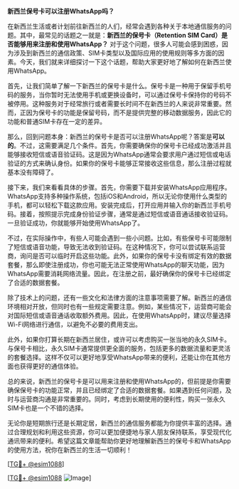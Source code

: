**新西兰保号卡可以注册WhatsApp吗？**

在新西兰生活或者计划前往新西兰的人们，经常会遇到各种关于本地通信服务的问题。其中，最常见的话题之一就是：**新西兰的保号卡（Retention SIM Card）是否能够用来注册和使用WhatsApp？** 对于这个问题，很多人可能会感到困惑，因为涉及到新西兰的通信政策、SIM卡类型以及国际应用的使用规则等多方面的因素。今天，我们就来详细探讨一下这个话题，帮助大家更好地了解如何在新西兰使用WhatsApp。

首先，让我们简单了解一下新西兰的保号卡是什么。保号卡是一种用于保留手机号码的服务，当你暂时无法使用手机或更换设备时，可以通过保号卡保持你的号码不被停用。这种服务对于经常旅行或者需要长时间不在新西兰的人来说非常重要。然而，正因为保号卡的功能是保留号码，而不是提供完整的移动数据服务，因此它的功能和普通SIM卡存在一定的差异。

那么，回到问题本身：新西兰的保号卡是否可以注册WhatsApp呢？答案是**可以的**。不过，这需要满足几个条件。首先，你需要确保你的保号卡已经成功激活并且能够接收短信或语音验证码。这是因为WhatsApp通常会要求用户通过短信或电话验证的方式来确认身份。如果你的保号卡能够正常接收这些信息，那么注册过程就基本没有障碍了。

接下来，我们来看看具体的步骤。首先，你需要下载并安装WhatsApp应用程序。WhatsApp支持多种操作系统，包括iOS和Android，所以无论你使用什么类型的手机，都可以轻松下载这款应用。安装完成后，打开应用并输入你的新西兰手机号码。接着，按照提示完成身份验证步骤，通常是通过短信或语音通话接收验证码。一旦验证成功，你就能够开始使用WhatsApp了。

不过，在实际操作中，有些人可能会遇到一些小问题。比如，有些保号卡可能限制了短信或语音功能，导致无法收到验证码。在这种情况下，你可以尝试联系运营商，询问是否可以临时开启这些功能。此外，如果你的保号卡没有绑定有效的数据套餐，那么即使注册成功，你也可能无法正常使用WhatsApp的聊天功能，因为WhatsApp需要消耗网络流量。因此，在注册之前，最好确保你的保号卡已经绑定了合适的数据套餐。

除了技术上的问题，还有一些文化和法律方面的注意事项需要了解。新西兰的通信环境相对开放，但同时也有一些规定需要注意。例如，某些情况下，运营商可能会对国际短信或语音通话收取额外费用。因此，在使用WhatsApp时，建议尽量选择Wi-Fi网络进行通信，以避免不必要的费用支出。

此外，如果你打算长期在新西兰居住，或许可以考虑购买一张当地的永久SIM卡。与保号卡相比，永久SIM卡通常提供更全面的服务，包括更多的数据流量和更灵活的套餐选择。这样不仅可以更好地享受WhatsApp带来的便利，还能让你在其他方面也获得更好的通信体验。

总的来说，新西兰的保号卡是可以用来注册和使用WhatsApp的，但前提是你需要确保保号卡的功能正常，并且已经绑定了合适的数据套餐。如果遇到任何问题，及时与运营商沟通是非常重要的。同时，考虑到长期使用的便利性，购买一张永久SIM卡也是一个不错的选择。

无论你是短期旅行还是长期定居，新西兰的通信服务都能为你提供丰富的选择。通过合理规划和利用这些资源，你可以更加便捷地与家人朋友保持联系，享受现代化通讯带来的便利。希望这篇文章能帮助你更好地理解新西兰的保号卡和WhatsApp的使用方法，祝你在新西兰的生活一切顺利！

[[TG💪+ @esim1088](https://t.me/s/esim1088)]

[[TG💪+ @esim1088](https://t.me/s/esim1088) ![Image](https://i.postimg.cc/4NQfJmqS/Snipaste-2025-05-13-00-14-12.png)]